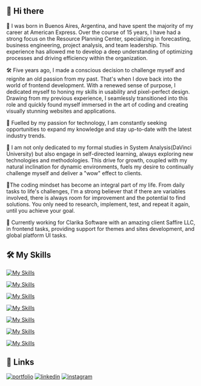 ## 👋 Hi there 

📍 I was born in Buenos Aires, Argentina, and have spent the majority of my career at American Express. Over the course of 15 years, I have had a strong focus on the Resource Planning Center, specializing in forecasting, business engineering, project analysis, and team leadership. This experience has allowed me to develop a deep understanding of optimizing processes and driving efficiency within the organization.

🛠 Five years ago, I made a conscious decision to challenge myself and reignite an old passion from my past. That's when I dove back into the world of frontend development. With a renewed sense of purpose, I dedicated myself to honing my skills in usability and pixel-perfect design. Drawing from my previous experience, I seamlessly transitioned into this role and quickly found myself immersed in the art of coding and creating visually stunning websites and applications.

🚀 Fuelled by my passion for technology, I am constantly seeking opportunities to expand my knowledge and stay up-to-date with the latest industry trends. 

📃 I am not only dedicated to my formal studies in System Analysis(DaVinci University) but also engage in self-directed learning, always exploring new technologies and methodologies. This drive for growth, coupled with my natural inclination for dynamic environments, fuels my desire to continually challenge myself and deliver a "wow" effect to clients.

🌟The coding mindset has become an integral part of my life. From daily tasks to life's challenges, I'm a strong believer that if there are variables involved, there is always room for improvement and the potential to find solutions. You only need to research, implement, test, and repeat it again, until you achieve your goal.

💼 Currently working for Clarika Software with an amazing client Saffire LLC, in frontend tasks, providing support for themes and sites development, and global platform UI tasks.



## 🛠 My Skills

[![My Skills](https://skillicons.dev/icons?i=html,css,js,react,bootstrap,wordpress)](https://skillicons.dev)

[![My Skills](https://skillicons.dev/icons?i=sass,jquery,php,mysql)](https://skillicons.dev)

[![My Skills](https://skillicons.dev/icons?i=git,github)](https://skillicons.dev)

[![My Skills](https://skillicons.dev/icons?i=firebase,azure,vercel,netlify)](https://skillicons.dev)

[![My Skills](https://skillicons.dev/icons?i=java)](https://skillicons.dev)

[![My Skills](https://skillicons.dev/icons?i=figma,ps,xd,ai)](https://skillicons.dev)

[![My Skills](https://skillicons.dev/icons?i=vscode,visualstudio,eclipse,idea,postman)](https://skillicons.dev)


## 🔗 Links

[![portfolio](https://img.shields.io/badge/my_portfolio-000?style=for-the-badge&logo=ko-fi&logoColor=white)](https://www.giorgioruanova.com/)
[![linkedin](https://img.shields.io/badge/linkedin-0A66C2?style=for-the-badge&logo=linkedin&logoColor=white)](https://www.linkedin.com/in/ruanovajorge/)
[![instagram](https://img.shields.io/badge/instagram-ff9400?style=for-the-badge&logo=instagram&logoColor=white)](https://www.instagram.com/gioruanova.dev/)
